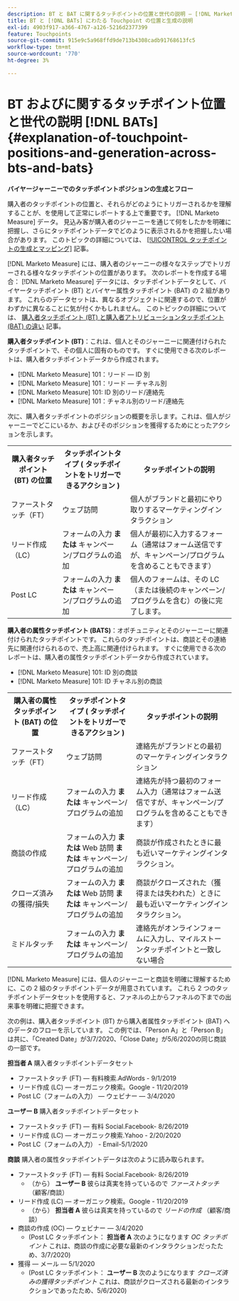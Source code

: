 ```yaml
---
description: BT と BAT に関するタッチポイントの位置と世代の説明 — [!DNL Marketo Measure]
title: BT と [!DNL BATs] にわたる Touchpoint の位置と生成の説明
exl-id: 4903f917-a366-4767-a126-5216d2377399
feature: Touchpoints
source-git-commit: 915e9c5a968ffd9de713b4308cadb91768613fc5
workflow-type: tm+mt
source-wordcount: '770'
ht-degree: 3%

---
```


# BT およびに関するタッチポイント位置と世代の説明 [!DNL BATs] {#explanation-of-touchpoint-positions-and-generation-across-bts-and-bats}

**バイヤージャーニーでのタッチポイントポジションの生成とフロー**

購入者のタッチポイントの位置と、それらがどのようにトリガーされるかを理解することが、を使用して正常にレポートする上で重要です。 [!DNL Marketo Measure] データ。 見込み客が購入者のジャーニーを通じて何をしたかを明確に把握し、さらにタッチポイントデータでどのように表示されるかを把握したい場合があります。 このトピックの詳細については、 [[!UICONTROL タッチポイントの生成とマッピング]](/help/configuration-and-setup/getting-started-with-marketo-measure/touchpoint-generation-and-mapping.md) 記事。

[!DNL Marketo Measure] には、購入者のジャーニーの様々なステップでトリガーされる様々なタッチポイントの位置があります。 次のレポートを作成する場合： [!DNL Marketo Measure] データには、タッチポイントデータとして、バイヤータッチポイント (BT) とバイヤー属性タッチポイント (BAT) の 2 組があります。 これらのデータセットは、異なるオブジェクトに関連するので、位置がわずかに異なることに気が付くかもしれません。 このトピックの詳細については、 [購入者タッチポイント (BT) と購入者アトリビューションタッチポイント (BAT) の違い](/help/configuration-and-setup/getting-started-with-marketo-measure/difference-between-buyer-touchpoints-and-buyer-attribution-touchpoints.md) 記事。

**購入者タッチポイント (BT)**：これは、個人とそのジャーニーに関連付けられたタッチポイントで、その個人に固有のものです。 すぐに使用できる次のレポートは、購入者タッチポイントデータから作成されます。

* [!DNL Marketo Measure] 101：リード — ID 別
* [!DNL Marketo Measure] 101：リード — チャネル別
* [!DNL Marketo Measure] 101: ID 別のリード/連絡先
* [!DNL Marketo Measure] 101：チャネル別のリード/連絡先

次に、購入者タッチポイントのポジションの概要を示します。これは、個人がジャーニーでどこにいるか、およびそのポジションを獲得するためにとったアクションを示します。

<table> 
 <tbody>
  <tr>
   <th>購入者タッチポイント (BT) の位置</th> 
   <th>タッチポイントタイプ ( タッチポイントをトリガーできるアクション )</th> 
   <th>タッチポイントの説明</th> 
  </tr>
  <tr>
   <td>ファーストタッチ（FT）</td> 
   <td>ウェブ訪問</td> 
   <td>個人がブランドと最初にやり取りするマーケティングインタラクション</td> 
  </tr>
  <tr>
   <td>リード作成（LC）</td> 
   <td>フォームの入力 <strong>または</strong> キャンペーン/プログラムの追加</td> 
   <td>個人が最初に入力するフォーム（通常はフォーム送信ですが、キャンペーン/プログラムを含めることもできます）</td> 
  </tr>
  <tr>
   <td>Post LC</td> 
   <td>フォームの入力 <strong>または</strong> キャンペーン/プログラムの追加</td> 
   <td>個人のフォームは、その LC（または後続のキャンペーン/プログラムを含む）の後に完了します。</td> 
  </tr>
 </tbody>
</table>

**購入者の属性タッチポイント (BATS)**：オポチュニティとそのジャーニーに関連付けられたタッチポイントです。 これらのタッチポイントは、商談とその連絡先に関連付けられるので、売上高に関連付けられます。 すぐに使用できる次のレポートは、購入者の属性タッチポイントデータから作成されています。

* [!DNL Marketo Measure] 101: ID 別の商談
* [!DNL Marketo Measure] 101: ID チャネル別の商談

<table> 
 <tbody>
  <tr>
   <th>購入者の属性タッチポイント (BAT) の位置</th> 
   <th>タッチポイントタイプ ( タッチポイントをトリガーできるアクション )</th> 
   <th>タッチポイントの説明</th> 
  </tr>
  <tr>
   <td>ファーストタッチ（FT）</td> 
   <td>ウェブ訪問</td> 
   <td>連絡先がブランドとの最初のマーケティングインタラクション</td> 
  </tr>
  <tr>
   <td>リード作成（LC）</td> 
   <td>フォームの入力 <strong>または</strong> キャンペーン/プログラムの追加</td> 
   <td>連絡先が持つ最初のフォーム入力（通常はフォーム送信ですが、キャンペーン/プログラムを含めることもできます）</td> 
  </tr>
  <tr>
   <td>商談の作成</td> 
   <td>フォームの入力 <strong>または</strong> Web 訪問 <strong>または</strong> キャンペーン/プログラムの追加</td> 
   <td>商談が作成されたときに最も近いマーケティングインタラクション。</td> 
  </tr> 
  <tr>
   <td>クローズ済みの獲得/損失</td> 
   <td>フォームの入力 <strong>または</strong> Web 訪問 <strong>または</strong> キャンペーン/プログラムの追加</td> 
   <td>商談がクローズされた（獲得または失われた）ときに最も近いマーケティングインタラクション。</td> 
  </tr>
  <tr>
   <td>ミドルタッチ</td> 
   <td>フォームの入力 <strong>または</strong> キャンペーン/プログラムの追加</td> 
   <td>連絡先がオンラインフォームに入力し、マイルストーンタッチポイントと一致しない場合</td> 
  </tr>
 </tbody>
</table>

[!DNL Marketo Measure] には、個人のジャーニーと商談を明確に理解するために、この 2 組のタッチポイントデータが用意されています。 これら 2 つのタッチポイントデータセットを使用すると、ファネルの上からファネルの下までの出来事を明確に把握できます。

次の例は、購入者タッチポイント (BT) から購入者属性タッチポイント (BAT) へのデータのフローを示しています。 この例では、「Person A」と「Person B」は共に、「Created Date」が3/7/2020、「Close Date」が5/6/2020の同じ商談の一部です。

**担当者 A** 購入者タッチポイントデータセット

* ファーストタッチ (FT) — 有料検索.AdWords - 9/1/2019
* リード作成 (LC) — オーガニック検索。Google - 11/20/2019
* Post LC（フォームの入力） — ウェビナー — 3/4/2020

**ユーザー B** 購入者タッチポイントデータセット

* ファーストタッチ (FT) — 有料 Social.Facebook- 8/26/2019
* リード作成 (LC) — オーガニック検索.Yahoo - 2/20/2020
* Post LC（フォームの入力） - Email-5/1/2020

**商談** 購入者の属性タッチポイントデータは次のように読み取られます。

* ファーストタッチ (FT) — 有料 Social.Facebook- 8/26/2019
   * （から） **ユーザー B** 彼らは真実を持っているので _ファーストタッチ_ （顧客/商談）
* リード作成 (LC) — オーガニック検索。Google - 11/20/2019
   * （から） **担当者 A** 彼らは真実を持っているので _リードの作成_ （顧客/商談）
* 商談の作成 (OC) — ウェビナー — 3/4/2020
   * (Post LC タッチポイント： **担当者 A** 次のようになります _OC タッチポイント_ これは、商談の作成に必要な最新のインタラクションだったため、3/7/2020)
* 獲得 — メール — 5/1/2020
   * (Post LC タッチポイント： **ユーザー B** 次のようになります _クローズ済みの獲得タッチポイント_ これは、商談がクローズされる最新のインタラクションであったため、5/6/2020)
